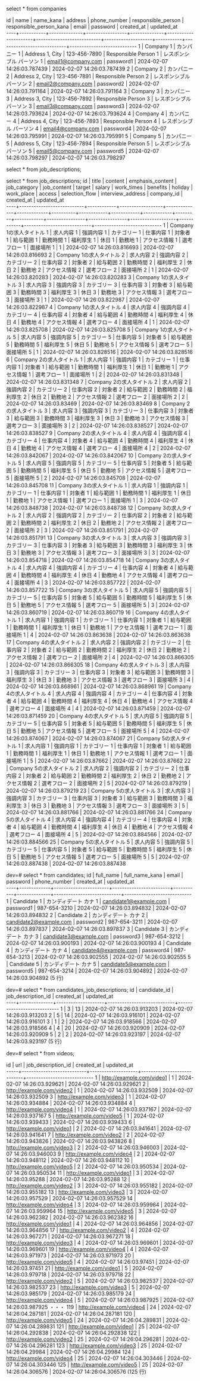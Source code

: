 select * from companies

 id |   name    |  name_kana   |     address     | phone_number |  responsible_person  |  responsible_person_kana  |       email        | password  |         created_at         |         updated_at         
----+-----------+--------------+-----------------+--------------+----------------------+---------------------------+--------------------+-----------+----------------------------+----------------------------
  1 | Company 1 | カンパニー 1 | Address 1, City | 123-456-7890 | Responsible Person 1 | レスポンシブル パーソン 1 | email1@company.com | password1 | 2024-02-07 14:26:03.787439 | 2024-02-07 14:26:03.787439
  2 | Company 2 | カンパニー 2 | Address 2, City | 123-456-7891 | Responsible Person 2 | レスポンシブル パーソン 2 | email2@company.com | password2 | 2024-02-07 14:26:03.791164 | 2024-02-07 14:26:03.791164
  3 | Company 3 | カンパニー 3 | Address 3, City | 123-456-7892 | Responsible Person 3 | レスポンシブル パーソン 3 | email3@company.com | password3 | 2024-02-07 14:26:03.793624 | 2024-02-07 14:26:03.793624
  4 | Company 4 | カンパニー 4 | Address 4, City | 123-456-7893 | Responsible Person 4 | レスポンシブル パーソン 4 | email4@company.com | password4 | 2024-02-07 14:26:03.795991 | 2024-02-07 14:26:03.795991
  5 | Company 5 | カンパニー 5 | Address 5, City | 123-456-7894 | Responsible Person 5 | レスポンシブル パーソン 5 | email5@company.com | password5 | 2024-02-07 14:26:03.798297 | 2024-02-07 14:26:03.798297


select * from job_descriptions;

select * from job_descriptions;
 id |           title           |  content   | emphasis_content | job_category | job_content |  target  |   salary   | work_times |  benefits  | holiday | work_place |     access     | selection_flow | interview_address | company_id |         created_at         |         updated_at         
----+---------------------------+------------+------------------+--------------+-------------+----------+------------+------------+------------+---------+------------+----------------+----------------+-------------------+------------+----------------------------+----------------------------
  1 | Company 1の求人タイトル 1 | 求人内容 1 | 強調内容 1       | カテゴリー 1 | 仕事内容 1  | 対象者 1 | 給与範囲 1 | 勤務時間 1 | 福利厚生 1 | 休日 1  | 勤務地 1   | アクセス情報 1 | 選考フロー 1   | 面接場所 1        |          1 | 2024-02-07 14:26:03.816693 | 2024-02-07 14:26:03.816693
  2 | Company 1の求人タイトル 2 | 求人内容 2 | 強調内容 2       | カテゴリー 2 | 仕事内容 2  | 対象者 2 | 給与範囲 2 | 勤務時間 2 | 福利厚生 2 | 休日 2  | 勤務地 2   | アクセス情報 2 | 選考フロー 2   | 面接場所 2        |          1 | 2024-02-07 14:26:03.820283 | 2024-02-07 14:26:03.820283
  3 | Company 1の求人タイトル 3 | 求人内容 3 | 強調内容 3       | カテゴリー 3 | 仕事内容 3  | 対象者 3 | 給与範囲 3 | 勤務時間 3 | 福利厚生 3 | 休日 3  | 勤務地 3   | アクセス情報 3 | 選考フロー 3   | 面接場所 3        |          1 | 2024-02-07 14:26:03.822987 | 2024-02-07 14:26:03.822987
  4 | Company 1の求人タイトル 4 | 求人内容 4 | 強調内容 4       | カテゴリー 4 | 仕事内容 4  | 対象者 4 | 給与範囲 4 | 勤務時間 4 | 福利厚生 4 | 休日 4  | 勤務地 4   | アクセス情報 4 | 選考フロー 4   | 面接場所 4        |          1 | 2024-02-07 14:26:03.825708 | 2024-02-07 14:26:03.825708
  5 | Company 1の求人タイトル 5 | 求人内容 5 | 強調内容 5       | カテゴリー 5 | 仕事内容 5  | 対象者 5 | 給与範囲 5 | 勤務時間 5 | 福利厚生 5 | 休日 5  | 勤務地 5   | アクセス情報 5 | 選考フロー 5   | 面接場所 5        |          1 | 2024-02-07 14:26:03.828516 | 2024-02-07 14:26:03.828516
  6 | Company 2の求人タイトル 1 | 求人内容 1 | 強調内容 1       | カテゴリー 1 | 仕事内容 1  | 対象者 1 | 給与範囲 1 | 勤務時間 1 | 福利厚生 1 | 休日 1  | 勤務地 1   | アクセス情報 1 | 選考フロー 1   | 面接場所 1        |          2 | 2024-02-07 14:26:03.831348 | 2024-02-07 14:26:03.831348
  7 | Company 2の求人タイトル 2 | 求人内容 2 | 強調内容 2       | カテゴリー 2 | 仕事内容 2  | 対象者 2 | 給与範囲 2 | 勤務時間 2 | 福利厚生 2 | 休日 2  | 勤務地 2   | アクセス情報 2 | 選考フロー 2   | 面接場所 2        |          2 | 2024-02-07 14:26:03.83469  | 2024-02-07 14:26:03.83469
  8 | Company 2の求人タイトル 3 | 求人内容 3 | 強調内容 3       | カテゴリー 3 | 仕事内容 3  | 対象者 3 | 給与範囲 3 | 勤務時間 3 | 福利厚生 3 | 休日 3  | 勤務地 3   | アクセス情報 3 | 選考フロー 3   | 面接場所 3        |          2 | 2024-02-07 14:26:03.838527 | 2024-02-07 14:26:03.838527
  9 | Company 2の求人タイトル 4 | 求人内容 4 | 強調内容 4       | カテゴリー 4 | 仕事内容 4  | 対象者 4 | 給与範囲 4 | 勤務時間 4 | 福利厚生 4 | 休日 4  | 勤務地 4   | アクセス情報 4 | 選考フロー 4   | 面接場所 4        |          2 | 2024-02-07 14:26:03.842067 | 2024-02-07 14:26:03.842067
 10 | Company 2の求人タイトル 5 | 求人内容 5 | 強調内容 5       | カテゴリー 5 | 仕事内容 5  | 対象者 5 | 給与範囲 5 | 勤務時間 5 | 福利厚生 5 | 休日 5  | 勤務地 5   | アクセス情報 5 | 選考フロー 5   | 面接場所 5        |          2 | 2024-02-07 14:26:03.845708 | 2024-02-07 14:26:03.845708
 11 | Company 3の求人タイトル 1 | 求人内容 1 | 強調内容 1       | カテゴリー 1 | 仕事内容 1  | 対象者 1 | 給与範囲 1 | 勤務時間 1 | 福利厚生 1 | 休日 1  | 勤務地 1   | アクセス情報 1 | 選考フロー 1   | 面接場所 1        |          3 | 2024-02-07 14:26:03.848738 | 2024-02-07 14:26:03.848738
 12 | Company 3の求人タイトル 2 | 求人内容 2 | 強調内容 2       | カテゴリー 2 | 仕事内容 2  | 対象者 2 | 給与範囲 2 | 勤務時間 2 | 福利厚生 2 | 休日 2  | 勤務地 2   | アクセス情報 2 | 選考フロー 2   | 面接場所 2        |          3 | 2024-02-07 14:26:03.851791 | 2024-02-07 14:26:03.851791
 13 | Company 3の求人タイトル 3 | 求人内容 3 | 強調内容 3       | カテゴリー 3 | 仕事内容 3  | 対象者 3 | 給与範囲 3 | 勤務時間 3 | 福利厚生 3 | 休日 3  | 勤務地 3   | アクセス情報 3 | 選考フロー 3   | 面接場所 3        |          3 | 2024-02-07 14:26:03.854718 | 2024-02-07 14:26:03.854718
 14 | Company 3の求人タイトル 4 | 求人内容 4 | 強調内容 4       | カテゴリー 4 | 仕事内容 4  | 対象者 4 | 給与範囲 4 | 勤務時間 4 | 福利厚生 4 | 休日 4  | 勤務地 4   | アクセス情報 4 | 選考フロー 4   | 面接場所 4        |          3 | 2024-02-07 14:26:03.857722 | 2024-02-07 14:26:03.857722
 15 | Company 3の求人タイトル 5 | 求人内容 5 | 強調内容 5       | カテゴリー 5 | 仕事内容 5  | 対象者 5 | 給与範囲 5 | 勤務時間 5 | 福利厚生 5 | 休日 5  | 勤務地 5   | アクセス情報 5 | 選考フロー 5   | 面接場所 5        |          3 | 2024-02-07 14:26:03.860719 | 2024-02-07 14:26:03.860719
 16 | Company 4の求人タイトル 1 | 求人内容 1 | 強調内容 1       | カテゴリー 1 | 仕事内容 1  | 対象者 1 | 給与範囲 1 | 勤務時間 1 | 福利厚生 1 | 休日 1  | 勤務地 1   | アクセス情報 1 | 選考フロー 1   | 面接場所 1        |          4 | 2024-02-07 14:26:03.863638 | 2024-02-07 14:26:03.863638
 17 | Company 4の求人タイトル 2 | 求人内容 2 | 強調内容 2       | カテゴリー 2 | 仕事内容 2  | 対象者 2 | 給与範囲 2 | 勤務時間 2 | 福利厚生 2 | 休日 2  | 勤務地 2   | アクセス情報 2 | 選考フロー 2   | 面接場所 2        |          4 | 2024-02-07 14:26:03.866305 | 2024-02-07 14:26:03.866305
 18 | Company 4の求人タイトル 3 | 求人内容 3 | 強調内容 3       | カテゴリー 3 | 仕事内容 3  | 対象者 3 | 給与範囲 3 | 勤務時間 3 | 福利厚生 3 | 休日 3  | 勤務地 3   | アクセス情報 3 | 選考フロー 3   | 面接場所 3        |          4 | 2024-02-07 14:26:03.868961 | 2024-02-07 14:26:03.868961
 19 | Company 4の求人タイトル 4 | 求人内容 4 | 強調内容 4       | カテゴリー 4 | 仕事内容 4  | 対象者 4 | 給与範囲 4 | 勤務時間 4 | 福利厚生 4 | 休日 4  | 勤務地 4   | アクセス情報 4 | 選考フロー 4   | 面接場所 4        |          4 | 2024-02-07 14:26:03.871459 | 2024-02-07 14:26:03.871459
 20 | Company 4の求人タイトル 5 | 求人内容 5 | 強調内容 5       | カテゴリー 5 | 仕事内容 5  | 対象者 5 | 給与範囲 5 | 勤務時間 5 | 福利厚生 5 | 休日 5  | 勤務地 5   | アクセス情報 5 | 選考フロー 5   | 面接場所 5        |          4 | 2024-02-07 14:26:03.874067 | 2024-02-07 14:26:03.874067
 21 | Company 5の求人タイトル 1 | 求人内容 1 | 強調内容 1       | カテゴリー 1 | 仕事内容 1  | 対象者 1 | 給与範囲 1 | 勤務時間 1 | 福利厚生 1 | 休日 1  | 勤務地 1   | アクセス情報 1 | 選考フロー 1   | 面接場所 1        |          5 | 2024-02-07 14:26:03.87662  | 2024-02-07 14:26:03.87662
 22 | Company 5の求人タイトル 2 | 求人内容 2 | 強調内容 2       | カテゴリー 2 | 仕事内容 2  | 対象者 2 | 給与範囲 2 | 勤務時間 2 | 福利厚生 2 | 休日 2  | 勤務地 2   | アクセス情報 2 | 選考フロー 2   | 面接場所 2        |          5 | 2024-02-07 14:26:03.879219 | 2024-02-07 14:26:03.879219
 23 | Company 5の求人タイトル 3 | 求人内容 3 | 強調内容 3       | カテゴリー 3 | 仕事内容 3  | 対象者 3 | 給与範囲 3 | 勤務時間 3 | 福利厚生 3 | 休日 3  | 勤務地 3   | アクセス情報 3 | 選考フロー 3   | 面接場所 3        |          5 | 2024-02-07 14:26:03.881766 | 2024-02-07 14:26:03.881766
 24 | Company 5の求人タイトル 4 | 求人内容 4 | 強調内容 4       | カテゴリー 4 | 仕事内容 4  | 対象者 4 | 給与範囲 4 | 勤務時間 4 | 福利厚生 4 | 休日 4  | 勤務地 4   | アクセス情報 4 | 選考フロー 4   | 面接場所 4        |          5 | 2024-02-07 14:26:03.884566 | 2024-02-07 14:26:03.884566
 25 | Company 5の求人タイトル 5 | 求人内容 5 | 強調内容 5       | カテゴリー 5 | 仕事内容 5  | 対象者 5 | 給与範囲 5 | 勤務時間 5 | 福利厚生 5 | 休日 5  | 勤務地 5   | アクセス情報 5 | 選考フロー 5   | 面接場所 5        |          5 | 2024-02-07 14:26:03.887438 | 2024-02-07 14:26:03.887438


dev=# select * from candidates;
 id |  full_name  |    full_name_kana     |         email          | password  | phone_number |         created_at         |         updated_at         
----+-------------+-----------------------+------------------------+-----------+--------------+----------------------------+----------------------------
  1 | Candidate 1 | カンディデート カナ 1 | candidate1@example.com | password1 | 987-654-3210 | 2024-02-07 14:26:03.894832 | 2024-02-07 14:26:03.894832
  2 | Candidate 2 | カンディデート カナ 2 | candidate2@example.com | password2 | 987-654-3211 | 2024-02-07 14:26:03.897837 | 2024-02-07 14:26:03.897837
  3 | Candidate 3 | カンディデート カナ 3 | candidate3@example.com | password3 | 987-654-3212 | 2024-02-07 14:26:03.900193 | 2024-02-07 14:26:03.900193
  4 | Candidate 4 | カンディデート カナ 4 | candidate4@example.com | password4 | 987-654-3213 | 2024-02-07 14:26:03.902555 | 2024-02-07 14:26:03.902555
  5 | Candidate 5 | カンディデート カナ 5 | candidate5@example.com | password5 | 987-654-3214 | 2024-02-07 14:26:03.904892 | 2024-02-07 14:26:03.904892
(5 行)



dev=# select * from candidates_job_descriptions;
 id | candidate_id | job_description_id |         created_at         |         updated_at         
----+--------------+--------------------+----------------------------+----------------------------
  1 |            3 |                 13 | 2024-02-07 14:26:03.913203 | 2024-02-07 14:26:03.913203
  2 |            5 |                 14 | 2024-02-07 14:26:03.916101 | 2024-02-07 14:26:03.916101
  3 |            1 |                  2 | 2024-02-07 14:26:03.918566 | 2024-02-07 14:26:03.918566
  4 |            4 |                 20 | 2024-02-07 14:26:03.920909 | 2024-02-07 14:26:03.920909
  5 |            2 |                  2 | 2024-02-07 14:26:03.923197 | 2024-02-07 14:26:03.923197
(5 行)


dev=# select * from videos;

 id  |            url            | job_description_id |         created_at         |         updated_at         
-----+---------------------------+--------------------+----------------------------+----------------------------
   1 | http://example.com/video1 |                  1 | 2024-02-07 14:26:03.929621 | 2024-02-07 14:26:03.929621
   2 | http://example.com/video2 |                  1 | 2024-02-07 14:26:03.932509 | 2024-02-07 14:26:03.932509
   3 | http://example.com/video3 |                  1 | 2024-02-07 14:26:03.934884 | 2024-02-07 14:26:03.934884
   4 | http://example.com/video4 |                  1 | 2024-02-07 14:26:03.937167 | 2024-02-07 14:26:03.937167
   5 | http://example.com/video5 |                  1 | 2024-02-07 14:26:03.939433 | 2024-02-07 14:26:03.939433
   6 | http://example.com/video1 |                  2 | 2024-02-07 14:26:03.941641 | 2024-02-07 14:26:03.941641
   7 | http://example.com/video2 |                  2 | 2024-02-07 14:26:03.943826 | 2024-02-07 14:26:03.943826
   8 | http://example.com/video3 |                  2 | 2024-02-07 14:26:03.946003 | 2024-02-07 14:26:03.946003
   9 | http://example.com/video4 |                  2 | 2024-02-07 14:26:03.948112 | 2024-02-07 14:26:03.948112
  10 | http://example.com/video5 |                  2 | 2024-02-07 14:26:03.950534 | 2024-02-07 14:26:03.950534
  11 | http://example.com/video1 |                  3 | 2024-02-07 14:26:03.95288  | 2024-02-07 14:26:03.95288
  12 | http://example.com/video2 |                  3 | 2024-02-07 14:26:03.955182 | 2024-02-07 14:26:03.955182
  13 | http://example.com/video3 |                  3 | 2024-02-07 14:26:03.957529 | 2024-02-07 14:26:03.957529
  14 | http://example.com/video4 |                  3 | 2024-02-07 14:26:03.959964 | 2024-02-07 14:26:03.959964
  15 | http://example.com/video5 |                  3 | 2024-02-07 14:26:03.962382 | 2024-02-07 14:26:03.962382
  16 | http://example.com/video1 |                  4 | 2024-02-07 14:26:03.964856 | 2024-02-07 14:26:03.964856
  17 | http://example.com/video2 |                  4 | 2024-02-07 14:26:03.967271 | 2024-02-07 14:26:03.967271
  18 | http://example.com/video3 |                  4 | 2024-02-07 14:26:03.969601 | 2024-02-07 14:26:03.969601
  19 | http://example.com/video4 |                  4 | 2024-02-07 14:26:03.971973 | 2024-02-07 14:26:03.971973
  20 | http://example.com/video5 |                  4 | 2024-02-07 14:26:03.97451  | 2024-02-07 14:26:03.97451
  21 | http://example.com/video1 |                  5 | 2024-02-07 14:26:03.979718 | 2024-02-07 14:26:03.979718
  22 | http://example.com/video2 |                  5 | 2024-02-07 14:26:03.982537 | 2024-02-07 14:26:03.982537
  23 | http://example.com/video3 |                  5 | 2024-02-07 14:26:03.985179 | 2024-02-07 14:26:03.985179
  24 | http://example.com/video4 |                  5 | 2024-02-07 14:26:03.987925 | 2024-02-07 14:26:03.987925
・・・
119 | http://example.com/video4 |                 24 | 2024-02-07 14:26:04.287181 | 2024-02-07 14:26:04.287181
 120 | http://example.com/video5 |                 24 | 2024-02-07 14:26:04.289831 | 2024-02-07 14:26:04.289831
 121 | http://example.com/video1 |                 25 | 2024-02-07 14:26:04.292838 | 2024-02-07 14:26:04.292838
 122 | http://example.com/video2 |                 25 | 2024-02-07 14:26:04.296281 | 2024-02-07 14:26:04.296281
 123 | http://example.com/video3 |                 25 | 2024-02-07 14:26:04.29984  | 2024-02-07 14:26:04.29984
 124 | http://example.com/video4 |                 25 | 2024-02-07 14:26:04.303446 | 2024-02-07 14:26:04.303446
 125 | http://example.com/video5 |                 25 | 2024-02-07 14:26:04.306576 | 2024-02-07 14:26:04.306576
(125 行)


